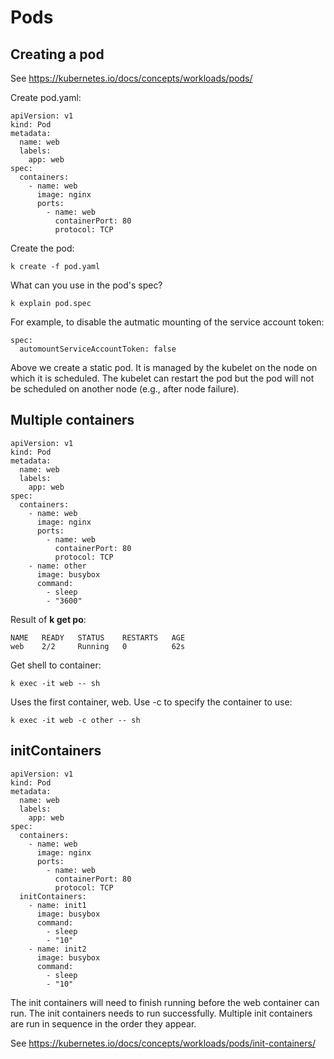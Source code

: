 # Pods

## Creating a pod

See https://kubernetes.io/docs/concepts/workloads/pods/

Create pod.yaml:

```
apiVersion: v1
kind: Pod
metadata:
  name: web
  labels:
    app: web
spec:
  containers:
    - name: web
      image: nginx
      ports:
        - name: web
          containerPort: 80
          protocol: TCP
```

Create the pod:

```
k create -f pod.yaml
```

What can you use in the pod's spec?

```
k explain pod.spec
```

For example, to disable the autmatic mounting of the service account token:

```
spec:
  automountServiceAccountToken: false
```

Above we create a static pod. It is managed by the kubelet on the node on which it is scheduled. The kubelet can restart the pod but the pod will not be scheduled on another node (e.g., after node failure).

## Multiple containers

```
apiVersion: v1
kind: Pod
metadata:
  name: web
  labels:
    app: web
spec:
  containers:
    - name: web
      image: nginx
      ports:
        - name: web
          containerPort: 80
          protocol: TCP
    - name: other
      image: busybox
      command:
        - sleep
        - "3600"
```

Result of **k get po**:

```
NAME   READY   STATUS    RESTARTS   AGE
web    2/2     Running   0          62s
```

Get shell to container:

```
k exec -it web -- sh
```

Uses the first container, web. Use -c to specify the container to use:

```
k exec -it web -c other -- sh
```

## initContainers

```
apiVersion: v1
kind: Pod
metadata:
  name: web
  labels:
    app: web
spec:
  containers:
    - name: web
      image: nginx
      ports:
        - name: web
          containerPort: 80
          protocol: TCP
  initContainers:
    - name: init1
      image: busybox
      command:
        - sleep
        - "10"
    - name: init2
      image: busybox
      command:
        - sleep
        - "10"
```

The init containers will need to finish running before the web container can run. The init containers needs to run successfully. Multiple init containers are run in sequence in the order they appear.

See https://kubernetes.io/docs/concepts/workloads/pods/init-containers/

